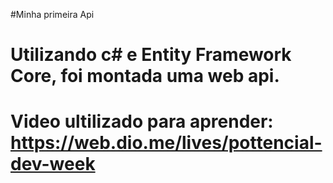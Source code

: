 #Minha primeira Api 

# Utilizando c# e Entity Framework Core, foi montada uma web api.

# Video ultilizado para aprender: https://web.dio.me/lives/pottencial-dev-week
